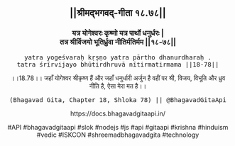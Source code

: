 <center><h2>||श्रीमद्‍भगवद्‍-गीता १८.७८||</h2>
<h3>यत्र योगेश्वरः कृष्णो यत्र पार्थो धनुर्धरः |<br/>तत्र श्रीर्विजयो भूतिर्ध्रुवा नीतिर्मतिर्मम ||१८-७८||</h3>
<pre>yatra yogeśvaraḥ kṛṣṇo yatra pārtho dhanurdharaḥ .<br/>tatra śrīrvijayo bhūtirdhruvā nītirmatirmama ||18-78||</pre>
<p>।।18.78।। जहाँ योगेश्वर श्रीकृष्ण हैं और जहाँ धनुर्धारी अर्जुन है वहीं पर श्री, विजय, विभूति और ध्रुव नीति है, ऐसा मेरा मत है।।</p>
<pre>(Bhagavad Gita, Chapter 18, Shloka 78) || @BhagavadGitaApi</pre><p>https://docs.bhagavadgitaapi.in/</p><p>#API #bhagavadgitaapi #slok #nodejs #js #api #gitaapi #krishna #hinduism #vedic #ISKCON #shreemadbhagavadgita #technology</p></center>